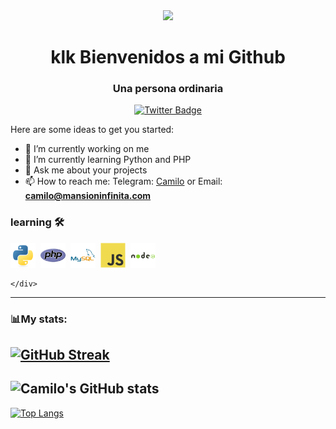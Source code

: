 <div class="header" align="center">
    <img src="https://media.tenor.com/pXp1E4y0jhYAAAAC/sukuna-ryomen-sukuna.gif">
    <h1 align="center">klk Bienvenidos a mi Github</h1>
    <h3 align="center">Una persona ordinaria</h3>
</div>

<div class="badges" align="center">
    <a href="https://twitter.com/CamiloBladeYT">
        <img src="https://img.shields.io/twitter/follow/CamiloBladeYT?style=social" alt="Twitter Badge">
    </a>
</div>


Here are some ideas to get you started:

- 🔭 I’m currently working on me
- 🌱 I’m currently learning  Python and PHP
- 💬 Ask me about your projects
- 📫 How to reach me: Telegram: [Camilo](https://t.me/NovaChronoBlade) or Email: **camilo@mansioninfinita.com**


<div align="left">
    <h3>learning 🛠</h3>
    <div>
        <img src="https://github.com/devicons/devicon/blob/master/icons/python/python-original.svg" title="Python" alt="Python" width="40" height="40">&nbsp;
        <img src="https://github.com/devicons/devicon/blob/master/icons/php/php-original.svg" title="PHP" alt="PHP" width="40" height="40">&nbsp;
        <img src="https://github.com/devicons/devicon/blob/master/icons/mysql/mysql-original-wordmark.svg" title="MySql" alt="MySql" width="40" height="40">&nbsp;
        <img src="https://github.com/devicons/devicon/blob/master/icons/javascript/javascript-original.svg" title="JavaScript" alt="JavaScript" width="40" height="40">&nbsp;
        <img src="https://github.com/devicons/devicon/blob/master/icons/nodejs/nodejs-original-wordmark.svg" title="Nodejs" alt="Nodejs" width="40" height="40">&nbsp;

    </div>
</div>

---

###  📊My stats: 
[![GitHub Streak](https://streak-stats.demolab.com?user=CamiloBladeYT&theme=dark&mode=weekly)](https://git.io/streak-stats)
---
![Camilo's GitHub stats](https://github-readme-stats.vercel.app/api?username=CamiloBladeYT&theme=dark&show_icons=true)
---
[![Top Langs](https://github-readme-stats.vercel.app/api/top-langs/?username=CamiloBladeYT)](https://github.com/anuraghazra/github-readme-stats)

